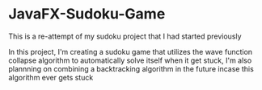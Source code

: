 # JavaFX-Sudoku-Game
This is a re-attempt of my sudoku project that I had started previously

In this project, I'm creating a sudoku game that utilizes the wave function collapse algorithm to automatically solve itself when it get stuck, I'm also plannning on combining a backtracking algorithm in the future incase this algorithm ever gets stuck
